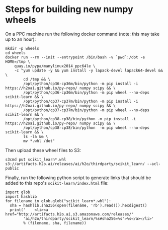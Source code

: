 # Steps for building new numpy wheels

On a PPC machine run the following docker command (note: this may take up to an hour):
```
mkdir -p wheels 
cd wheels
docker run --rm --init --entrypoint /bin/bash -v `pwd`:/dot -e HOME=/tmp \
    quay.io/pypa/manylinux2014_ppc64le \
    -c "yum update -y && yum install -y lapack-devel lapack64-devel && \
        cd /tmp && \
        /opt/python/cp36-cp36m/bin/python -m pip install -i https://h2oai.github.io/py-repo/ numpy scipy && \
        /opt/python/cp36-cp36m/bin/python -m pip wheel --no-deps scikit-learn && \
        /opt/python/cp37-cp37m/bin/python -m pip install -i https://h2oai.github.io/py-repo/ numpy scipy && \
        /opt/python/cp37-cp37m/bin/python -m pip wheel --no-deps scikit-learn && \
        /opt/python/cp38-cp38/bin/python -m pip install -i https://h2oai.github.io/py-repo/ numpy scipy && \
        /opt/python/cp38-cp38/bin/python  -m pip wheel --no-deps scikit-learn && \
        ls -la && \
        mv *.whl /dot"
```

Then upload these wheel files to S3:
```
s3cmd put scikit_learn*.whl s3://artifacts.h2o.ai/releases/ai/h2o/thirdparty/scikit_learn/ --acl-public
```

Finally, run the following python script to generate links that should be added to this repo's `scikit-learn/index.html` file:
```
import glob
import hashlib
for filename in glob.glob("scikit_learn*.whl"):
  sha = hashlib.sha256(open(filename, 'rb').read()).hexdigest()
  print('    <li><a href="http://artifacts.h2o.ai.s3.amazonaws.com/releases/'
        'ai/h2o/thirdparty/scikit_learn/%s#sha256=%s">%s</a></li>'
        % (filename, sha, filename))
```
